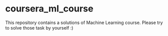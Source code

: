 # coursera_ml_course
This repository contains a solutions of Machine Learning course. Please try to solve those task by yourself :) 
